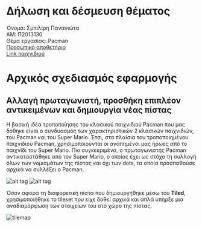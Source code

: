# Δήλωση και δέσμευση θέματος 

Όνομα: Σμπιλίρη Παναγιώτα <br />
ΑΜ: Π2013130 <br />
Θέμα εργασίας: Pacman <br />
[Προσωπικό αποθετήριο](https://github.com/psbiliri/pacman)<br />
[Link παιχνιδιού](https://psbiliri.github.io/pacman/)<br /> 

# Αρχικός σχεδιασμός εφαρμογής
## Αλλαγή πρωταγωνιστή, προσθήκη επιπλέον αντικειμένων και δημιουργία νέας πίστας

Η βασική ιδέα τροποποίησης του κλασικού παιχνιδιού Pacman που μας δόθηκε είναι ο συνδυασμός των χαρακτηριστικών 2 κλασικών παιχνιδιών, 
του Pacman και του Super Mario. 
Έτσι, στα πλαίσια του τροποποιημένου παιχνιδιού Pacman, χρησιμοποιούνται οι αγαπημένοι μας ήρωες από το παιχνίδι του Super Mario.
Πιο συγκεκριμένα, ο πρωταγωνιστής Pacman αντικαταστάθηκε από τον Super Mario, ο οποίος έχει ως στόχο τη συλλογή όλων των νομισμάτων 
της πίστας και όχι των dots, τα οποία προσπαθούσε αρχικά να συλλέξει ο Pacman. 

![alt tag](http://icons.iconarchive.com/icons/ph03nyx/super-mario/128/Paper-Mario-icon.png)
![alt tag](http://icons.iconarchive.com/icons/ph03nyx/super-mario/64/Question-Coin-icon.png)

Όσον αφορά τη διαφορετική πίστα που δημιουργήθηκε μέσω του **Tiled**, χρησιμοποιήθηκε το tileset που είχε δοθεί αρχικά και 
απλά υπήρξε μια αναδιαμόρφωση των στοιχείων του στο χώρο της πίστας. 

![tilemap](https://cloud.githubusercontent.com/assets/17690864/26460038/1ba668b6-4181-11e7-91b8-d075535e02fe.png)
